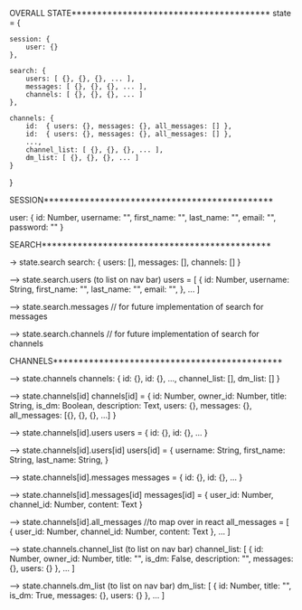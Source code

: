OVERALL STATE***************************************
state = {

    session: {
        user: {}
    },

    search: {
        users: [ {}, {}, {}, ... ],
        messages: [ {}, {}, {}, ... ],
        channels: [ {}, {}, {}, ... ]
    },

    channels: {
        id:  { users: {}, messages: {}, all_messages: [] },
        id:  { users: {}, messages: {}, all_messages: [] },
        ...,
        channel_list: [ {}, {}, {}, ... ],
        dm_list: [ {}, {}, {}, ... ]
    }

}


SESSION*********************************************

user: {
    id: Number,
    username: "",
    first_name: "",
    last_name: "",
    email: "",
    password: ""
}

SEARCH*********************************************

-> state.search
search: {
    users: [],
    messages: [],
    channels: []
}

--> state.search.users (to list on nav bar)
users = [
    {
        id: Number,
        username: String,
        first_name: "",
        last_name: "",
        email: "",
    },
    ...
]

--> state.search.messages
// for future implementation of search for messages

--> state.search.channels
// for future implementation of search for channels



CHANNELS*********************************************

--> state.channels
channels: {
    id: {},
    id: {},
    ...,
    channel_list: [],
    dm_list: []
}

--> state.channels[id]
channels[id] = {
    id: Number,
    owner_id: Number,
    title: String,
    is_dm: Boolean,
    description: Text,
    users: {},
    messages: {},
    all_messages: [{}, {}, {}, ...]
}

--> state.channels[id].users
users = {
    id: {},
    id: {},
    ...
}

--> state.channels[id].users[id]
users[id] = {
    username: String,
    first_name: String,
    last_name: String,
}

--> state.channels[id].messages
messages = {
    id: {},
    id: {},
    ...
}

--> state.channels[id].messages[id]
messages[id] = {
    user_id: Number,
    channel_id: Number,
    content: Text
}

--> state.channels[id].all_messages //to map over in react
all_messages = [
    {
        user_id: Number,
        channel_id: Number,
        content: Text
    },
    ...
]

--> state.channels.channel_list (to list on nav bar)
channel_list: [
    {
        id: Number,
        owner_id: Number,
        title: "",
        is_dm: False,
        description: "",
        messages: {},
        users: {}
    },
    ...
]

--> state.channels.dm_list (to list on nav bar)
dm_list: [
    {
        id: Number,
        title: "",
        is_dm: True,
        messages: {},
        users: {}
    },
    ...
]
